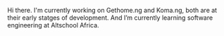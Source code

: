Hi there.
I'm currently working on Gethome.ng and Koma.ng, both are at their early statges of development.
And I’m currently learning software engineering at Altschool Africa.

<!--
**AgunloyeOS/agunloyeos** is a ✨ _special_ ✨ repository because its `README.md` (this file) appears on your GitHub profile.

Here are some ideas to get you started:

- 🔭 I’m currently working on gedthome and Koma.
- 🌱 I’m currently learning backend engineering at Altschool Afi
- 👯 I’m looking to collaborate on ...
- 🤔 I’m looking for help with ...
- 💬 Ask me about ...
- 📫 How to reach me: ...
- 😄 Pronouns: ...
- ⚡ Fun fact: ...
-->
